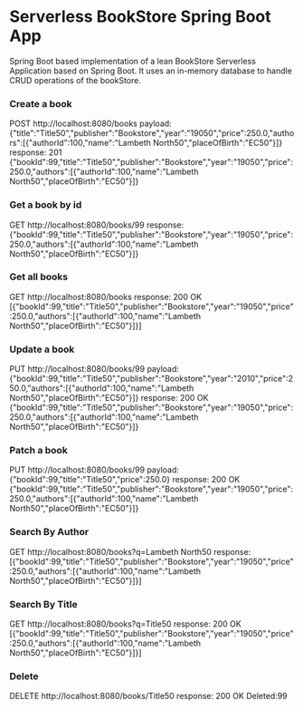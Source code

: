 # Serverless BookStore Spring Boot App #

Spring Boot based implementation of a lean BookStore Serverless Application based on Spring Boot.
It uses an in-memory database to handle CRUD operations of the bookStore.




### Create a book
POST http://localhost:8080/books
payload:
{"title":"Title50","publisher":"Bookstore","year":"19050","price":250.0,"authors":[{"authorId":100,"name":"Lambeth North50","placeOfBirth":"EC50"}]}
response:
201 {"bookId":99,"title":"Title50","publisher":"Bookstore","year":"19050","price":250.0,"authors":[{"authorId":100,"name":"Lambeth North50","placeOfBirth":"EC50"}]}

### Get a book by id 
GET http://localhost:8080/books/99
response:
{"bookId":99,"title":"Title50","publisher":"Bookstore","year":"19050","price":250.0,"authors":[{"authorId":100,"name":"Lambeth North50","placeOfBirth":"EC50"}]}

### Get all books
GET http://localhost:8080/books
response:
200 OK
[{"bookId":99,"title":"Title50","publisher":"Bookstore","year":"19050","price":250.0,"authors":[{"authorId":100,"name":"Lambeth North50","placeOfBirth":"EC50"}]}]

### Update a book
PUT http://localhost:8080/books/99
payload:
{"bookId":99,"title":"Title50","publisher":"Bookstore","year":"2010","price":250.0,"authors":[{"authorId":100,"name":"Lambeth North50","placeOfBirth":"EC50"}]}
response:
200 OK
{"bookId":99,"title":"Title50","publisher":"Bookstore","year":"19050","price":250.0,"authors":[{"authorId":100,"name":"Lambeth North50","placeOfBirth":"EC50"}]}

### Patch a book
PUT http://localhost:8080/books/99
payload:
{"bookId":99,"title":"Title50","price":250.0}
response:
200 OK
{"bookId":99,"title":"Title50","publisher":"Bookstore","year":"19050","price":250.0,"authors":[{"authorId":100,"name":"Lambeth North50","placeOfBirth":"EC50"}]}

### Search By Author
GET http://localhost:8080/books?q=Lambeth North50
response:
[{"bookId":99,"title":"Title50","publisher":"Bookstore","year":"19050","price":250.0,"authors":[{"authorId":100,"name":"Lambeth North50","placeOfBirth":"EC50"}]}]

### Search By Title
GET http://localhost:8080/books?q=Title50
response:
200 OK
[{"bookId":99,"title":"Title50","publisher":"Bookstore","year":"19050","price":250.0,"authors":[{"authorId":100,"name":"Lambeth North50","placeOfBirth":"EC50"}]}]

### Delete
DELETE http://localhost:8080/books/Title50
response:
200 OK
Deleted:99
